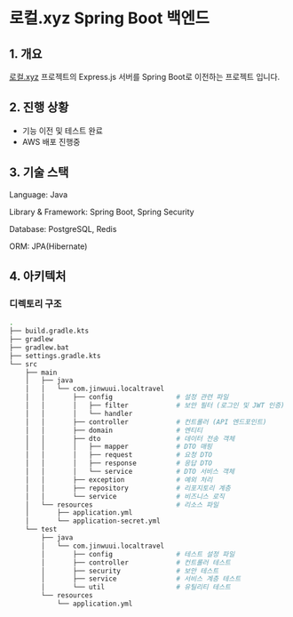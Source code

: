 # 로컬.xyz Spring Boot 백엔드

## 1. 개요

[로컬.xyz](https://github.com/jinwuui/local-travel-map-frontend) 프로젝트의 Express.js 서버를 Spring Boot로 이전하는 프로젝트 입니다.

## 2. 진행 상황

- 기능 이전 및 테스트 완료
- AWS 배포 진행중

## 3. 기술 스택

Language: Java

Library & Framework: Spring Boot, Spring Security

Database: PostgreSQL, Redis

ORM: JPA(Hibernate)

## 4. 아키텍처

### 디렉토리 구조

```bash
.
├── build.gradle.kts
├── gradlew
├── gradlew.bat
├── settings.gradle.kts
└── src
    ├── main
    │   ├── java
    │   │   └── com.jinwuui.localtravel
    │   │       ├── config                # 설정 관련 파일
    │   │       │   ├── filter            # 보안 필터 (로그인 및 JWT 인증)
    │   │       │   └── handler
    │   │       ├── controller            # 컨트롤러 (API 엔드포인트)
    │   │       ├── domain                # 엔티티
    │   │       ├── dto                   # 데이터 전송 객체
    │   │       │   ├── mapper            # DTO 매핑
    │   │       │   ├── request           # 요청 DTO
    │   │       │   ├── response          # 응답 DTO
    │   │       │   └── service           # DTO 서비스 객체
    │   │       ├── exception             # 예외 처리
    │   │       ├── repository            # 리포지토리 계층
    │   │       └── service               # 비즈니스 로직
    │   └── resources                     # 리소스 파일
    │       ├── application.yml
    │       └── application-secret.yml
    └── test
        ├── java
        │   └── com.jinwuui.localtravel
        │       ├── config                # 테스트 설정 파일
        │       ├── controller            # 컨트롤러 테스트
        │       ├── security              # 보안 테스트
        │       ├── service               # 서비스 계층 테스트
        │       └── util                  # 유틸리티 테스트
        └── resources
            └── application.yml
```
